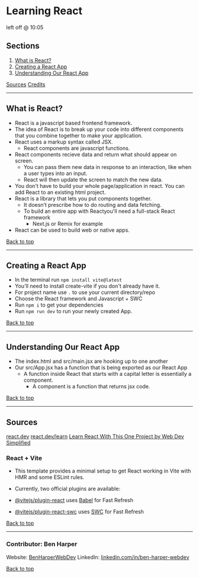 # Learning React
left off @ 10:05

## Sections
<a name="Sections"></a>
1. [What is React?](#whatIsReact)
2. [Creating a React App](#creatingAReactApp)
3. [Understanding Our React App](#understandingOurReactApp)

[Sources](#sources)
[Credits](#credits)
__________________________________________________________________________________________________________________________________________
<a name="whatIsReact"></a>
## What is React?
- React is a javascript based frontend framework.
- The idea of React is to break up your code into different components that you combine together to make your application.
- React uses a markup syntax called JSX.
  - React components are javascript functions.
- React components recieve data and return what should appear on screen.
  - You can pass them new data in response to an interaction, like when a user types into an input.
  - React will then update the screen to match the new data.
- You don't have to build your whole page/application in react. You can add React to an existing html project.
- React is a library that lets you put components together.
  - It doesn’t prescribe how to do routing and data fetching.
  - To build an entire app with Reactyou'll need a full-stack React framework
    -  Next.js or Remix for example
- React can be used to build web or native apps.

[Back to top](#Sections)
__________________________________________________________________________________________________________________________________________
<a name="creatingAReactApp"></a>
## Creating a React App
- In the terminal run `npm install vite@latest`
- You'll need to install create-vite if you don't already have it.
- For project name use `.` to use your current directory/repo
- Choose the React framework and Javascript + SWC
- Run `npm i` to get your dependencies
- Run `npm run dev` to run your newly created App.

[Back to top](#Sections)
__________________________________________________________________________________________________________________________________________
<a name="understandingOurReactApp"></a>
## Understanding Our React App
- The index.html and src/main.jsx are hooking up to one another
- Our src/App.jsx has a function that is being exported as our React App
  - A function inside React that starts with a capital letter is essentially a component.
     - A component is a function that returns jsx code.

[Back to top](#Sections)
__________________________________________________________________________________________________________________________________________
<a name="sources"></a>
## Sources
[react.dev](https://react.dev/)
[react.dev/learn](https://react.dev/learn)
[Learn React With This One Project by Web Dev Simplified](https://www.youtube.com/watch?v=Rh3tobg7hEo)

### React + Vite
- This template provides a minimal setup to get React working in Vite with HMR and some ESLint rules.
- Currently, two official plugins are available:

- [@vitejs/plugin-react](https://github.com/vitejs/vite-plugin-react/blob/main/packages/plugin-react/README.md) uses [Babel](https://babeljs.io/) for Fast Refresh
- [@vitejs/plugin-react-swc](https://github.com/vitejs/vite-plugin-react-swc) uses [SWC](https://swc.rs/) for Fast Refresh

[Back to top](#Sections)
__________________________________________________________________________________________________________________________________________
<a name="credits"></a>
### Contributor: Ben Harper
Website: [BenHarperWebDev](https://henbarper.github.io/benharperwebdev/)
LinkedIn: [linkedin.com/in/ben-harper-webdev](https://www.linkedin.com/in/ben-harper-webdev/)

[Back to top](#Sections)
